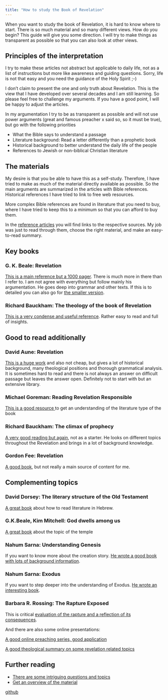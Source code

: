 ```yaml
---
title: "How to study the Book of Revelation"
---
```



When you want to study the book of Revelation, it is hard to know where to start. There is so much material and so many different views. How do you begin? This guide will give you some direction. I will try to make things as transparent as possible so that you can also look at other views.


## Principles of the interpretation

<a name="a5fe"></a>
I try to make these articles not abstract but applicable to daily life, not as a list of instructions but more like awareness and guiding questions. Sorry, life is not that easy and you need the guidance of the Holy Spirit ;-)

I don’t claim to present the one and only truth about Revelation. This is the view that I have developed over several decades and I am still learning. So please feel free to challenge my arguments. If you have a good point, I will be happy to adjust the articles.

In my argumentation I try to be as transparent as possible and will not use power arguments (great and famous preacher x said so, so it must be true), but go with the following priorities

- What the Bible says to understand a passage
- Literature background: Read a letter differently than a prophetic book
- Historical background to better understand the daily life of the people
- References to Jewish or non-biblical Christian literature



## The materials

<a name="51f8"></a>
My desire is that you be able to have this as a self-study. Therefore, I have tried to make as much of the material directly available as possible. So the main arguments are summarized in the articles with Bible references. Historical references I have tried to link to free web resources.

More complex Bible references are found in literature that you need to buy, where I have tried to keep this to a minimum so that you can afford to buy them.

In the [reference articles](../../../gen/index/expl/overview-on-the-book-of-revelation/index.html) you will find links to the respective sources. My job was just to read through them, choose the right material, and make an easy-to-read summary.


## Key books

<a name="3309"></a>

### G. K. Beale: Revelation

<a name="7557"></a>
[This is a main reference but a 1000 pager](https://www.logos.com/product/3467/the-book-of-revelation). There is much more in there than I refer to. I am not agree with everything but follow mainly his argumentation. He goes deep into grammar and other texts. If this is to detailed you can also go for [the smaller version](https://www.hugendubel.de/de/taschenbuch/g_k_beale_david_campbell-revelation_a_shorter_commentary-22090575-produkt-details.html?affId=3048435&amp;tduid=8f4bdc9f4e3da77eb0c918bfb1c8e410&amp;utm_source=trd&amp;utm_medium=af&amp;partner=tradedoubler&amp;utm_campaign=Redbrain+DE&amp;adCode=920R20D30I20L&amp;utm_content=Lkg).


### Richard Bauckham: The theology of the book of Revelation

<a name="aff4"></a>
[This is a very condense and useful reference](https://www.goodreads.com/en/book/show/271806). Rather easy to read and full of insights.


## Good to read additionally

<a name="3d73"></a>

### David Aune: Revelation

<a name="1483"></a>
[This is a huge work](https://www.logos.com/product/208586/revelation-3-vols) and also not cheap, but gives a lot of historical background, many theological positions and thorough grammatical analysis. It is sometimes hard to read and there is not always an answer on difficult passage but leaves the answer open. Definitely not to start with but an extensive library.


### Michael Goreman: Reading Revelation Responsible

<a name="1f44"></a>
[This is a good resource ](https://www.logos.com/product/121427/reading-revelation-responsibly-uncivil-worship-and-witness?campaignid=18467614226&amp;adgroupid=142254630185&amp;keyword=&amp;device=m&amp;utm_source=google&amp;utm_medium=advertising_cpc&amp;utm_campaign=google_search-keyword_dsa_logos_de_en&amp;gclid=CjwKCAiA8OmdBhAgEiwAShr406IHCnZ9JreBUdDWS8tQrGegLBhyy8dgabdZmygZ4DCZb_yOlogPpxoCW9YQAvD_BwE)to get an understanding of the literature type of the book


### Richard Bauckham: The climax of prophecy

<a name="810b"></a>
[A very good reading but again](https://www.logos.com/product/168132/climax-of-prophecy-studies-on-the-book-of-revelation), not as a starter. He looks on different topics throughout the Revelation and brings in a lot of background knowledge.


### Gordon Fee: Revelation

<a name="7b1c"></a>
[A good book](https://www.perlego.com/book/878981/revelation-pdf), but not really a main source of content for me.


## Complementing topics

<a name="a339"></a>

### David Dorsey: The literary structure of the Old Testament

<a name="e777"></a>
[A great book](https://www.logos.com/product/39605/the-literary-structure-of-the-old-testament-a-commentary-on-genesis-malachi) about how to read literature in Hebrew.


### G.K.Beale, Kim Mitchell: God dwells among us

<a name="c2e0"></a>
[A great book](https://www.amazon.de/-/en/G-K-Beale-ebook/dp/B095BL9G66) about the topic of the temple


### Nahum Sarna: Understanding Genesis

<a name="1492"></a>
If you want to know more about the creation story. [He wrote a good book with lots of background information](https://www.amazon.de/-/en/Nahum-M-Sarna/dp/0805210636).


### Nahum Sarna: Exodus

<a name="980d"></a>
If you want to step deeper into the understanding of Exodus. [He wrote an interesting book](https://www.amazon.com/Understanding-Genesis-Heritage-Biblical-Israel/dp/0805202536).


### Barbara R. Rossing: The Rapture Exposed

<a name="c781"></a>
This is critical [evaluation of the rapture and a reflection of its consequences](https://www.amazon.de/Rapture-Exposed-Message-Hope-Revelation/dp/0813343143).

And there are also some online presentations:

[A good online preaching series, good application](https://youtube.com/playlist?list=PLxtYjQc7ibKuQzQA9wGVDzMgGvXPL_PA0)

[A good theological summary on some revelation related topics](https://youtube.com/playlist?list=PLfLXMeX_cyNp_YNAlwTdpQVJrrTmuBsU1)


## Further reading

<a name="20d4"></a>
- [There are some intriguing questions and topics](../../../gen/index/keywords/big-topics-in-the-book-of-revelation/index.html)
- [Get an overview of the material](../../../gen/index/expl/overview-on-the-book-of-revelation/index.html)







[github](https://github.com/revelation-today/revelation-today/blob/main/exampleSite/content/docs/gen/background/ressources/how-to-study-the-book-of-revelation.md)
